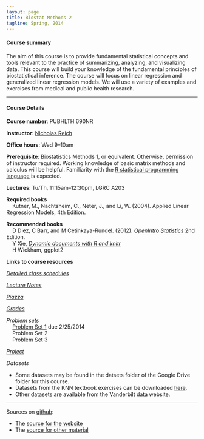 ```yaml
---
layout: page
title: Biostat Methods 2
tagline: Spring, 2014
---
```



#### Course summary
The aim of this course is to provide fundamental statistical concepts and tools relevant to the practice of summarizing, analyzing, and visualizing data. This course will build your knowledge of the fundamental principles of biostatistical inference. The course will focus on linear regression and generalized linear regression models. We will use a variety of examples and exercises from medical and public health research.

---

#### Course Details

**Course number**: PUBHLTH 690NR 

**Instructor**: [Nicholas Reich](http://people.umass.edu/nick)

**Office hours**: Wed 9&ndash;10am

**Prerequisite**: Biostatistics Methods 1, or equivalent. Otherwise, permission of instructor required. Working knowledge of basic matrix methods and calculus will be helpful. Familiarity with the [R statistical programming language](http://www.r-project.org) is expected.

**Lectures**: Tu/Th, 11:15am&ndash;12:30pm, LGRC A203

**Required books** <br>
&nbsp; &nbsp; Kutner, M., Nachtsheim, C., Neter, J., and Li, W. (2004). Applied Linear Regression Models, 4th Edition.

**Recommended books** <br>
&nbsp; &nbsp; D Diez, C Barr, and M Cetinkaya-Rundel. (2012). _[OpenIntro Statistics](http://www.openintro.org/stat/index.php)_ 2nd Edition. <br>
&nbsp; &nbsp; Y Xie, _[Dynamic documents with R and knitr](http://www.amazon.com/exec/obidos/ASIN/1482203537/7210-20)_<br>
&nbsp; &nbsp; H Wickham, ggplot2

**Links to course resources**

*[Detailed class schedules](pages/schedule.html)*

*[Lecture Notes](pages/notes.html)*

*[Piazza](https://piazza.com/umass/spring2014/pubhlth690nr/home)*

*[Grades](pages/grades.html)*

*Problem sets*<br>
&nbsp; &nbsp; [Problem Set 1](pages/ps1.html) due 2/25/2014<br>
&nbsp; &nbsp; Problem Set 2<br>
&nbsp; &nbsp; Problem Set 3

*[Project](pages/project.html)*

*Datasets*
 * Some datasets may be found in the datsets folder of the Google Drive folder for this course. 
 * Datasets from the KNN textbook exercises can be downloaded [here](https://netfiles.umn.edu/users/nacht001/www/nachtsheim/index.html).
 * Other datasets are available from the Vanderbilt data website. 


---

Sources on [github](http://github.com):
- The [source for the website](https://github.com/nickreich/methods2/tree/gh-pages)
- The [source for other material](https://github.com/nickreich/methods2/tree/master)
